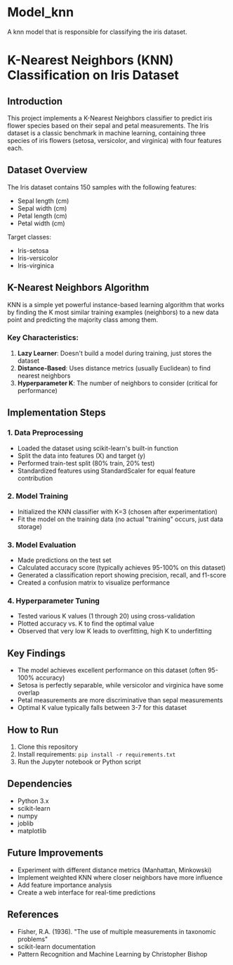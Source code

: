 # Model_knn
A knn model that is responsible for classifying the iris dataset.
# K-Nearest Neighbors (KNN) Classification on Iris Dataset

## Introduction
This project implements a K-Nearest Neighbors classifier to predict iris flower species based on their sepal and petal measurements. The Iris dataset is a classic benchmark in machine learning, containing three species of iris flowers (setosa, versicolor, and virginica) with four features each.

## Dataset Overview
The Iris dataset contains 150 samples with the following features:
- Sepal length (cm)
- Sepal width (cm)
- Petal length (cm)
- Petal width (cm)

Target classes:
- Iris-setosa
- Iris-versicolor
- Iris-virginica

## K-Nearest Neighbors Algorithm
KNN is a simple yet powerful instance-based learning algorithm that works by finding the K most similar training examples (neighbors) to a new data point and predicting the majority class among them.

### Key Characteristics:
1. **Lazy Learner**: Doesn't build a model during training, just stores the dataset
2. **Distance-Based**: Uses distance metrics (usually Euclidean) to find nearest neighbors
3. **Hyperparameter K**: The number of neighbors to consider (critical for performance)

## Implementation Steps

### 1. Data Preprocessing
- Loaded the dataset using scikit-learn's built-in function
- Split the data into features (X) and target (y)
- Performed train-test split (80% train, 20% test)
- Standardized features using StandardScaler for equal feature contribution

### 2. Model Training
- Initialized the KNN classifier with K=3 (chosen after experimentation)
- Fit the model on the training data (no actual "training" occurs, just data storage)

### 3. Model Evaluation
- Made predictions on the test set
- Calculated accuracy score (typically achieves 95-100% on this dataset)
- Generated a classification report showing precision, recall, and f1-score
- Created a confusion matrix to visualize performance

### 4. Hyperparameter Tuning
- Tested various K values (1 through 20) using cross-validation
- Plotted accuracy vs. K to find the optimal value
- Observed that very low K leads to overfitting, high K to underfitting

## Key Findings
- The model achieves excellent performance on this dataset (often 95-100% accuracy)
- Setosa is perfectly separable, while versicolor and virginica have some overlap
- Petal measurements are more discriminative than sepal measurements
- Optimal K value typically falls between 3-7 for this dataset

## How to Run
1. Clone this repository
2. Install requirements: `pip install -r requirements.txt`
3. Run the Jupyter notebook or Python script

## Dependencies
- Python 3.x
- scikit-learn
- numpy
- joblib
- matplotlib

## Future Improvements
- Experiment with different distance metrics (Manhattan, Minkowski)
- Implement weighted KNN where closer neighbors have more influence
- Add feature importance analysis
- Create a web interface for real-time predictions

## References
- Fisher, R.A. (1936). "The use of multiple measurements in taxonomic problems"
- scikit-learn documentation
- Pattern Recognition and Machine Learning by Christopher Bishop

